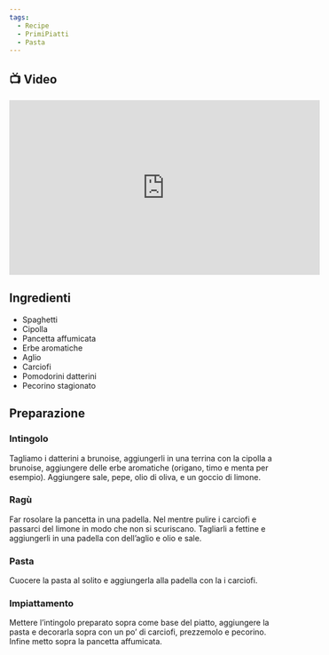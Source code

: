 ```yaml
---
tags:
  - Recipe
  - PrimiPiatti
  - Pasta
---
```

## 📺 Video

<div class="iframe-container">
  <iframe width="560" height="315" src="https://www.youtube.com/embed/LivXju-Gq0E" title="YouTube video player" frameborder="0" allow="accelerometer; autoplay; clipboard-write; encrypted-media; gyroscope; picture-in-picture" allowfullscreen></iframe>
</div>

## Ingredienti

-   Spaghetti
-   Cipolla
-   Pancetta affumicata
-   Erbe aromatiche
-   Aglio
-   Carciofi
-   Pomodorini datterini
-   Pecorino stagionato

## Preparazione

### Intingolo

Tagliamo i datterini a brunoise, aggiungerli in una terrina con la cipolla a brunoise, aggiungere delle erbe aromatiche (origano, timo e menta per esempio). Aggiungere sale, pepe, olio di oliva, e un goccio di limone.

### Ragù

Far rosolare la pancetta in una padella. Nel mentre pulire i carciofi e passarci del limone in modo che non si scuriscano. Tagliarli a fettine e aggiungerli in una padella con dell’aglio e olio e sale.

### Pasta

Cuocere la pasta al solito e aggiungerla alla padella con la i carciofi.

### Impiattamento

Mettere l’intingolo preparato sopra come base del piatto, aggiungere la pasta e decorarla sopra con un po’ di carciofi, prezzemolo e pecorino. Infine metto sopra la pancetta affumicata.
